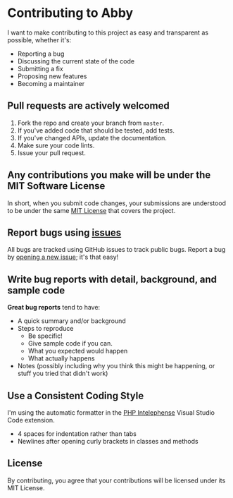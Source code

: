 # Contributing to Abby

I want to make contributing to this project as easy and transparent as possible, whether it's:

- Reporting a bug
- Discussing the current state of the code
- Submitting a fix
- Proposing new features
- Becoming a maintainer

## Pull requests are actively welcomed

1. Fork the repo and create your branch from `master`.
2. If you've added code that should be tested, add tests.
3. If you've changed APIs, update the documentation.
5. Make sure your code lints.
6. Issue your pull request.

## Any contributions you make will be under the MIT Software License

In short, when you submit code changes, your submissions are understood to be under the same [MIT License](http://choosealicense.com/licenses/mit/) that covers the project.

## Report bugs using [issues](https://github.com/andreekeberg/abby/issues)

All bugs are tracked using GitHub issues to track public bugs. Report a bug by [opening a new issue](https://github.com/andreekeberg/abby/issues/new); it's that easy!

## Write bug reports with detail, background, and sample code

**Great bug reports** tend to have:

- A quick summary and/or background
- Steps to reproduce
  - Be specific!
  - Give sample code if you can.
  - What you expected would happen
  - What actually happens
- Notes (possibly including why you think this might be happening, or stuff you tried that didn't work)

## Use a Consistent Coding Style

I'm using the automatic formatter in the [PHP Intelephense](https://marketplace.visualstudio.com/items?itemName=bmewburn.vscode-intelephense-client) Visual Studio Code extension. 

* 4 spaces for indentation rather than tabs
* Newlines after opening curly brackets in classes and methods

## License

By contributing, you agree that your contributions will be licensed under its MIT License.